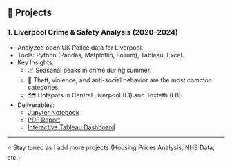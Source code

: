 ## 📂 Projects

### 1. Liverpool Crime & Safety Analysis (2020–2024)
- Analyzed open UK Police data for Liverpool.
- Tools: Python (Pandas, Matplotlib, Folium), Tableau, Excel.
- Key Insights:
  - 📈 Seasonal peaks in crime during summer.
  - 🔐 Theft, violence, and anti-social behavior are the most common categories.
  - 🗺️ Hotspots in Central Liverpool (L1) and Toxteth (L8).
- Deliverables:
  - [Jupyter Notebook](notebooks/crime_analysis_full.ipynb)
  - [PDF Report](results/Liverpool_Crime_Analysis_Full_Report.pdf)
  - [Interactive Tableau Dashboard](https://public.tableau.com/)

---
⭐ Stay tuned as I add more projects (Housing Prices Analysis, NHS Data, etc.)